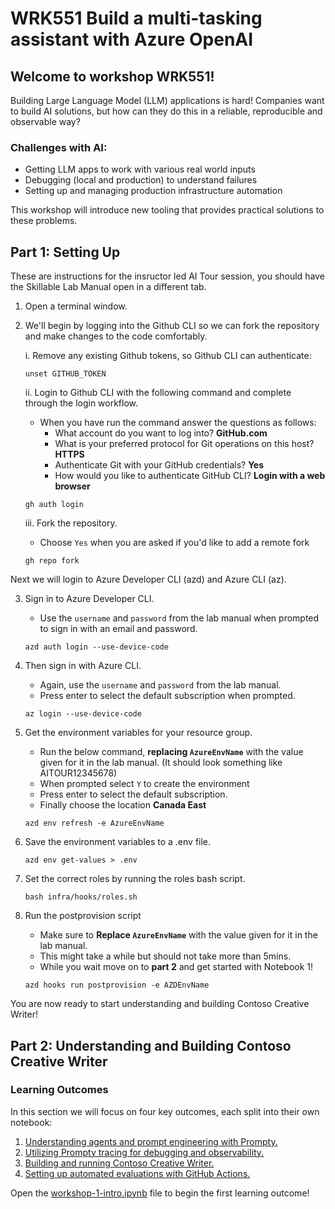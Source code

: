 # WRK551 Build a multi-tasking assistant with Azure OpenAI

## Welcome to workshop WRK551!

Building Large Language Model (LLM) applications​ is hard! Companies want to build AI solutions, but how can they do this in a reliable, reproducible and observable way?​

### Challenges with AI:  ​
- Getting LLM apps to work with various real world inputs ​
- Debugging (local and production)​ to understand failures
- Setting up and managing production infrastructure automation

This workshop will introduce new tooling that provides practical solutions to these problems. 

## Part 1: Setting Up

These are instructions for the insructor led AI Tour session, you should have the Skillable Lab Manual open in a different tab.

1. Open a terminal window.

2. We'll begin by logging into the Github CLI so we can fork the repository and make changes to the code comfortably.

    i. Remove any existing Github tokens, so Github CLI can authenticate: 

    ```shell
    unset GITHUB_TOKEN
    ```

    ii. Login to Github CLI with the following command and complete through the login workflow. 
    - When you have run the command answer the questions as follows:  
        - What account do you want to log into? **GitHub.com**
        - What is your preferred protocol for Git operations on this host? **HTTPS**
        - Authenticate Git with your GitHub credentials? **Yes**
        - How would you like to authenticate GitHub CLI? **Login with a web browser**

    ```shell
    gh auth login
    ```

    iii. Fork the repository.
    - Choose `Yes` when you are asked if you'd like to add a remote fork

    ```shell
    gh repo fork
    ```

Next we will login to Azure Developer CLI (azd) and Azure CLI (az).

3. Sign in to Azure Developer CLI. 
    - Use the `username` and `password` from the lab manual when prompted to sign in with an email and password.

    ```shell
    azd auth login --use-device-code
    ```

4.  Then sign in with Azure CLI. 
    - Again, use the `username` and `password` from the lab manual. 
    - Press enter to select the default subscription when prompted.
    
    ```shell
    az login --use-device-code
    ```

5.  Get the environment variables for your resource group.
    - Run the below command, **replacing `AzureEnvName`** with the value given for it in the lab manual. (It should look something like AITOUR12345678)
    - When prompted select `Y` to create the environment
    - Press enter to select the default subscription. 
    - Finally choose the location **Canada East**
    
    ```shell
    azd env refresh -e AzureEnvName
    ```

6. Save the environment variables to a .env file. 

    ```shell
    azd env get-values > .env
    ```

7. Set the correct roles by running the roles bash script. 
    ```shell
    bash infra/hooks/roles.sh
    ```

8. Run the postprovision script 
    - Make sure to **Replace `AzureEnvName`** with the value given for it in the lab manual. 
    - This might take a while but should not take more than 5mins.
    - While you wait move on to **part 2** and get started with Notebook 1! 

    ```shell
    azd hooks run postprovision -e AZDEnvName
    ```

You are now ready to start understanding and building Contoso Creative Writer! 
 
## Part 2: Understanding and Building Contoso Creative Writer

### Learning Outcomes
In this section we will focus on four key outcomes, each split into their own notebook:

1. [Understanding agents and prompt engineering with Prompty.](./workshop-1-intro.ipynb)
2. [Utilizing Prompty tracing for debugging and observability.](./workshop-2-tracing.ipynb)
3. [Building and running Contoso Creative Writer.](./workshop-3-build.ipynb)
4. [Setting up automated evaluations with GitHub Actions.](./workshop-4-ci-cd.ipynb)

Open the [workshop-1-intro.ipynb](workshop-1-intro.ipynb) file to begin the first learning outcome!  
